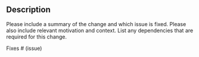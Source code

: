 ## Description

Please include a summary of the change and which issue is fixed. Please also include relevant motivation and context. List any dependencies that are required for this change.

Fixes # (issue)

